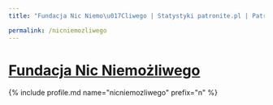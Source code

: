 ```yaml
---
title: "Fundacja Nic Niemo\u017Cliwego | Statystyki patronite.pl | Patromierz"

permalink: /nicniemozliwego
---
```


# [Fundacja Nic Niemożliwego](https://patronite.pl/nicniemozliwego)

{% include profile.md name="nicniemozliwego" prefix="n" %}
